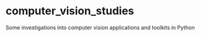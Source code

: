 # computer_vision_studies
Some investigations into computer vision applications and toolkits in Python
